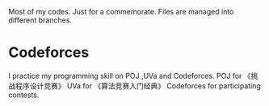 Most of my codes.
Just for a commemorate.
Files are managed into different branches.

# Codeforces
I practice my programming skill on POJ ,UVa and Codeforces.
POJ for 《挑战程序设计竞赛》
UVa for 《算法竞赛入门经典》
Codeforces for participating contests.
